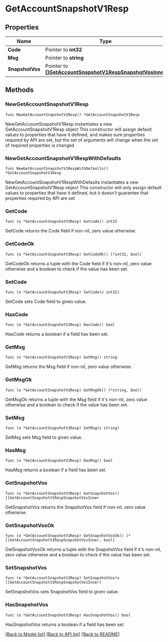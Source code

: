 # GetAccountSnapshotV1Resp

## Properties

Name | Type | Description | Notes
------------ | ------------- | ------------- | -------------
**Code** | Pointer to **int32** |  | [optional] 
**Msg** | Pointer to **string** |  | [optional] 
**SnapshotVos** | Pointer to [**[]GetAccountSnapshotV1RespSnapshotVosInner**](GetAccountSnapshotV1RespSnapshotVosInner.md) |  | [optional] 

## Methods

### NewGetAccountSnapshotV1Resp

`func NewGetAccountSnapshotV1Resp() *GetAccountSnapshotV1Resp`

NewGetAccountSnapshotV1Resp instantiates a new GetAccountSnapshotV1Resp object
This constructor will assign default values to properties that have it defined,
and makes sure properties required by API are set, but the set of arguments
will change when the set of required properties is changed

### NewGetAccountSnapshotV1RespWithDefaults

`func NewGetAccountSnapshotV1RespWithDefaults() *GetAccountSnapshotV1Resp`

NewGetAccountSnapshotV1RespWithDefaults instantiates a new GetAccountSnapshotV1Resp object
This constructor will only assign default values to properties that have it defined,
but it doesn't guarantee that properties required by API are set

### GetCode

`func (o *GetAccountSnapshotV1Resp) GetCode() int32`

GetCode returns the Code field if non-nil, zero value otherwise.

### GetCodeOk

`func (o *GetAccountSnapshotV1Resp) GetCodeOk() (*int32, bool)`

GetCodeOk returns a tuple with the Code field if it's non-nil, zero value otherwise
and a boolean to check if the value has been set.

### SetCode

`func (o *GetAccountSnapshotV1Resp) SetCode(v int32)`

SetCode sets Code field to given value.

### HasCode

`func (o *GetAccountSnapshotV1Resp) HasCode() bool`

HasCode returns a boolean if a field has been set.

### GetMsg

`func (o *GetAccountSnapshotV1Resp) GetMsg() string`

GetMsg returns the Msg field if non-nil, zero value otherwise.

### GetMsgOk

`func (o *GetAccountSnapshotV1Resp) GetMsgOk() (*string, bool)`

GetMsgOk returns a tuple with the Msg field if it's non-nil, zero value otherwise
and a boolean to check if the value has been set.

### SetMsg

`func (o *GetAccountSnapshotV1Resp) SetMsg(v string)`

SetMsg sets Msg field to given value.

### HasMsg

`func (o *GetAccountSnapshotV1Resp) HasMsg() bool`

HasMsg returns a boolean if a field has been set.

### GetSnapshotVos

`func (o *GetAccountSnapshotV1Resp) GetSnapshotVos() []GetAccountSnapshotV1RespSnapshotVosInner`

GetSnapshotVos returns the SnapshotVos field if non-nil, zero value otherwise.

### GetSnapshotVosOk

`func (o *GetAccountSnapshotV1Resp) GetSnapshotVosOk() (*[]GetAccountSnapshotV1RespSnapshotVosInner, bool)`

GetSnapshotVosOk returns a tuple with the SnapshotVos field if it's non-nil, zero value otherwise
and a boolean to check if the value has been set.

### SetSnapshotVos

`func (o *GetAccountSnapshotV1Resp) SetSnapshotVos(v []GetAccountSnapshotV1RespSnapshotVosInner)`

SetSnapshotVos sets SnapshotVos field to given value.

### HasSnapshotVos

`func (o *GetAccountSnapshotV1Resp) HasSnapshotVos() bool`

HasSnapshotVos returns a boolean if a field has been set.


[[Back to Model list]](../README.md#documentation-for-models) [[Back to API list]](../README.md#documentation-for-api-endpoints) [[Back to README]](../README.md)



